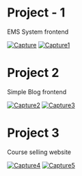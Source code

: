 # Project - 1

EMS System frontend

<a href="https://ibb.co/TBnwMPGR"><img src="https://i.ibb.co/kgrG2qT0/Capture.png" alt="Capture" border="0"></a>
<a href="https://ibb.co/fGDvW69p"><img src="https://i.ibb.co/wrcsqG7W/Capture1.png" alt="Capture1" border="0"></a>

# Project 2

Simple Blog frontend

<a href="https://ibb.co/k2QHpJpR"><img src="https://i.ibb.co/WvgxQ0Qb/Capture2.png" alt="Capture2" border="0"></a>
<a href="https://ibb.co/WpFPzwmS"><img src="https://i.ibb.co/h1HZdj3p/Capture3.png" alt="Capture3" border="0"></a>

# Project 3

Course selling website

<a href="https://ibb.co/ksW6f2hf"><img src="https://i.ibb.co/PvfznG5n/Capture4.png" alt="Capture4" border="0"></a>
<a href="https://ibb.co/nschX5vB"><img src="https://i.ibb.co/QFNsW1Rk/Capture5.png" alt="Capture5" border="0"></a>

